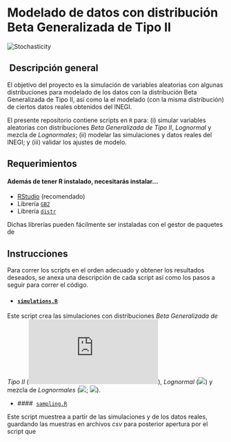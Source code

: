 # Modelado de datos con distribución Beta Generalizada de Tipo II

![Stochasticity](https://github.com/RodolfoFerro/ModeladoBetaGeneralizadaII/blob/master/logo.png)


##  Descripción general

El objetivo del proyecto es la simulación de variables aleatorias con algunas distribuciones para modelado de los datos con la distribución Beta Generalizada de Tipo II, así como la el modelado (con la misma distribución) de ciertos datos reales obtenidos del INEGI.

El presente repositorio contiene scripts en `R` para: (i) simular variables aleatorias con distribuciones _Beta Generalizada de Tipo II_, _Lognormal_ y mezcla de _Lognormales_; (ii) modelar las simulaciones y datos reales del INEGI; y (iii) validar los ajustes de modelo.


##  Requerimientos


#### Además de tener R instalado, necesitarás instalar...


* [RStudio](https://www.rstudio.com) (recomendado)
* Librería [`GB2`](https://cran.r-project.org/web/packages/GB2/index.html)
* Librería [`distr`](https://cran.r-project.org/web/packages/distr/index.html)

Dichas librerías pueden fácilmente ser instaladas con el gestor de paquetes de


## Instrucciones

Para correr los scripts en el orden adecuado y obtener los resultados deseados, se anexa una descripción de cada script así como los pasos a seguir para correr el código.



* ####  [`simulations.R`]()

Este script crea las simulaciones con distribuciones _Beta Generalizada de Tipo II_ (![](https://latex.codecogs.com/svg.latex?a=3.25,&space;b=17000,&space;p=0.8,&space;q=0.35)), _Lognormal_ (![](https://latex.codecogs.com/svg.latex?\mu=11.04465,&space;\sigma=1.180168)) y mezcla de _Lognormales_ (![](https://latex.codecogs.com/svg.latex?\mu_1=11.04465,&space;\sigma_1=1.180168); ![](https://latex.codecogs.com/svg.latex?\mu_1=15,&space;\sigma_2=0.7)).



* ####  [`sampling.R`]()

Este script muestrea a partir de las simulaciones y de los datos reales, guardando las muestras en archivos _csv_ para posterior apertura por el script que
